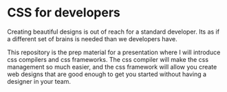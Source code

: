 CSS for developers
==================

Creating beautiful designs is out of reach for a standard developer. Its as if a different set of brains is needed than we developers have.

This repository is the prep material for a presentation where I will introduce css compilers and css frameworks. The css compiler will make the css management so much easier, and the css framework will allow you create web designs that are good enough to get you started without having a designer in your team.
